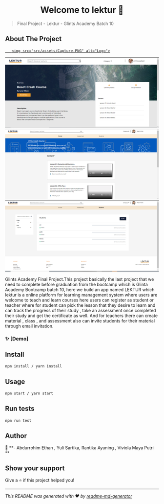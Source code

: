 <h1 align="center">Welcome to lektur 👋</h1>

> Final Project - Lektur - Glints Academy Batch 10

## About The Project

<!-- Final Project - Lektur - Homepage -->

 <a href="#">

       <img src="src/assets/Capture.PNG" alt="Logo">

  </a>
<!-- > Final Project - Lektur - Course detail once stdudent enrolled the course -->
<a href="#">
    <img src="src/assets/Course_detail.PNG" alt="Logo">
  </a>
<!-- > Final Project - Lektur - Teacher dashboard materrail -->
<a href="#">
    <img src="src/assets/teacher-dashboard-material.PNG" alt="Logo">
  </a>
<!-- > Final Project - Lektur - Teacher dashboard for student material enrolled list -->
  <a href="#">
    <img src="src/assets/teacher-dashboard-for-student-material-enrolled-list.PNG" alt="Logo">
  </a>

Glints Academy Final Project.This project basically the last project that we need to complete before graduation from the bootcamp which is Glinta Academy Bootcamp batch 10, here we build an app named LEKTUR which lektur is a online platform for learning management system where users are welcome to teach and learn courses here users can register as student or teacher where for student can pick the lesson that they desire to learn and can track the progress of their study , take an assessment once completed their study and get the certificate as well. And for teachers there can create material , class , and assessment also can invite students for their material through email invitation.

### ✨ [Demo]

## Install

```sh
npm install / yarn install
```

## Usage

```sh
npm start / yarn start
```

## Run tests

```sh
npm run test
```

## Author

👤 **- Abdurrohim Ethan , Yuli Sartika, Rantika Ayuning , Viviola Maya Putri **

## Show your support

Give a ⭐️ if this project helped you!

---

_This README was generated with ❤️ by [readme-md-generator](https://github.com/kefranabg/readme-md-generator)_
